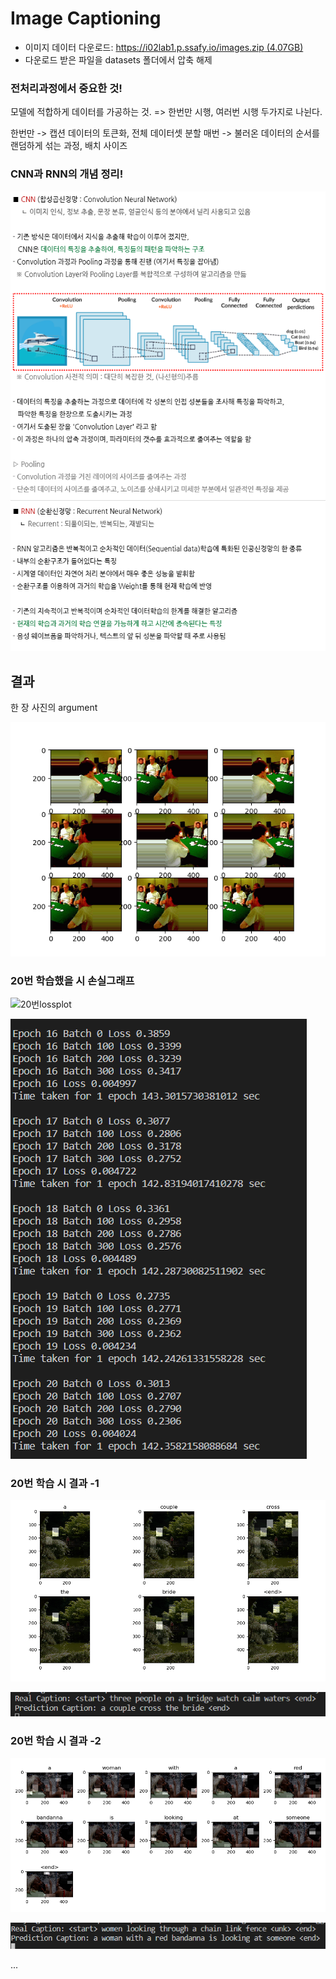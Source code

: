 # Image Captioning

 - 이미지 데이터 다운로드: [https://i02lab1.p.ssafy.io/images.zip (4.07GB)](https://i02lab1.p.ssafy.io/images.zip)
 - 다운로드 받은 파일을 datasets 폴더에서 압축 해제



### 전처리과정에서 중요한 것!

모델에 적합하게 데이터를 가공하는 것. => 한번만 시행, 여러번 시행 두가지로 나뉜다.

한번만 -> 캡션 데이터의 토큰화, 전체 데이터셋 분할
매번 -> 불러온 데이터의 순서를 랜덤하게 섞는 과정, 배치 사이즈



### CNN과 RNN의 개념 정리!

![KakaoTalk_20200402_173446382](README.assets/KakaoTalk_20200402_173446382.png)





## 결과

한 장 사진의 argument

![한장사진아규먼트](README.assets/한장사진아규먼트.png)



### 20번 학습했을 시 손실그래프

![20번lossplot](README.assets/20번lossplot.png)



![20q번손실](README.assets/20q번손실.PNG)







### 20번 학습 시 결과 -1

![20번학습결과](README.assets/20번학습결과-1585824678382.png)

![결과caption](README.assets/결과caption.PNG)







### 20번 학습 시 결과 -2

![2번쨰](README.assets/2번쨰-1585824670872.png)



![2번째cap](README.assets/2번째cap.PNG)

...